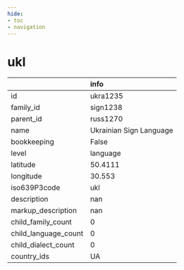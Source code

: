 ```yaml
---
hide:
- toc
- navigation
---
```

# ukl
|                      | info                    |
|:---------------------|:------------------------|
| id                   | ukra1235                |
| family_id            | sign1238                |
| parent_id            | russ1270                |
| name                 | Ukrainian Sign Language |
| bookkeeping          | False                   |
| level                | language                |
| latitude             | 50.4111                 |
| longitude            | 30.553                  |
| iso639P3code         | ukl                     |
| description          | nan                     |
| markup_description   | nan                     |
| child_family_count   | 0                       |
| child_language_count | 0                       |
| child_dialect_count  | 0                       |
| country_ids          | UA                      |